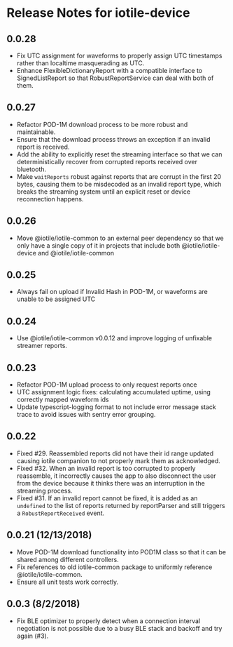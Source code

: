 # Release Notes for iotile-device

## 0.0.28

- Fix UTC assignment for waveforms to properly assign UTC timestamps rather than localtime masquerading as 
  UTC.
- Enhance FlexibleDictionaryReport with a compatible interface to SignedListReport so that RobustReportService
  can deal with both of them.

## 0.0.27

- Refactor POD-1M download process to be more robust and maintainable.
- Ensure that the download process throws an exception if an invalid report is received.
- Add the ability to explicitly reset the streaming interface so that we can deterministically
  recover from corrupted reports received over bluetooth.
- Make `waitReports` robust against reports that are corrupt in the first 20 bytes, causing them
  to be misdecoded as an invalid report type, which breaks the streaming system until an explicit
  reset or device reconnection happens.

## 0.0.26

- Move @iotile/iotile-common to an external peer dependency so that we only have a single
  copy of it in projects that include both @iotile/iotile-device and @iotile/iotile-common

## 0.0.25

- Always fail on upload if Invalid Hash in POD-1M, or waveforms are unable to be assigned   UTC

## 0.0.24

- Use @iotile/iotile-common v0.0.12 and improve logging of unfixable streamer reports.

## 0.0.23

- Refactor POD-1M upload process to only request reports once
- UTC assignment logic fixes: calculating accumulated uptime, using correctly mapped waveform ids
- Update typescript-logging format to not include error message stack trace to avoid
  issues with sentry error grouping.

## 0.0.22

- Fixed #29.  Reassembled reports did not have their id range updated causing iotile companion
  to not properly mark them as acknowledged.
- Fixed #32.  When an invalid report is too corrupted to properly reassemble, it incorrectly
  causes the app to also disconnect the user from the device because it thinks there was an
  interruption in the streaming process.
- Fixed #31.  If an invalid report cannot be fixed, it is added as an `undefined` to the list
  of reports returned by reportParser and still triggers a `RobustReportReceived` event.

## 0.0.21 (12/13/2018)

- Move POD-1M download functionality into POD1M class so that it can be shared among
  different controllers.
- Fix references to old iotile-common package to uniformly reference @iotile/iotile-common.
- Ensure all unit tests work correctly.

## 0.0.3 (8/2/2018)

- Fix BLE optimizer to properly detect when a connection interval negotiation is
  not possible due to a busy BLE stack and backoff and try again (#3).
